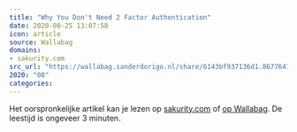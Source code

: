 ```yaml
---
title: "Why You Don't Need 2 Factor Authentication"
date: 2020-08-25 13:07:58
icon: article
source: Wallabag
domains:
- sakurity.com
src_url: "https://wallabag.sanderdorigo.nl/share/6143bf937136d1.86776411"
2020: "08"
categories:
---
```

Het oorspronkelijke artikel kan je lezen op [sakurity.com](http://sakurity.com/blog/2015/07/18/2fa.html) of [op Wallabag](https://wallabag.sanderdorigo.nl/share/6143bf937136d1.86776411). De leestijd is ongeveer 3 minuten.